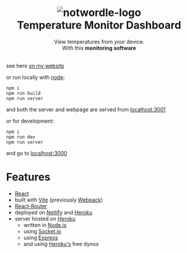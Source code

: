 <h1 align="center">
  <img alt="notwordle-logo" src="https://www.checkatrade.com/blog/wp-content/uploads/2020/06/Feature-Cost-to-move-a-radiator.jpg"/><br/>
  Temperature Monitor Dashboard
</h1>
<p align="center">View temperatures from your device.<br/>With this <b>monitoring software</b>

<br>
<br>


<p>see here <a href="https://tmdash.rimell.cc">on my website</a></p>


or run locally with [node](https://nodejs.org/en/):

```
npm i
npm run build
npm run server
```
and both the server and webpage are served from [localhost:3001](http://localhost:3001/)

or for development:

```
npm i
npm run dev
npm run server
```

and go to [localhost:3000](http://localhost:3000)

# Features

- [React](https://reactjs.org/)
- built with [Vite](https://vitejs.dev/) (previously [Webpack](https://webpack.js.org/))
- [React-Router](https://reacttraining.com/react-router/web/guides/quick-start)
- deployed on [Netlify](https://www.netlify.com/) and [Heroku](https://www.heroku.com/)
- server hosted on [Heroku](https://www.heroku.com/)
  - written in [Node.js](https://nodejs.org/)
  - using [Socket.io](https://socket.io/)
  - using [Express](https://expressjs.com/)
  - and using [Heroku's](https://www.heroku.com/) free dynos

